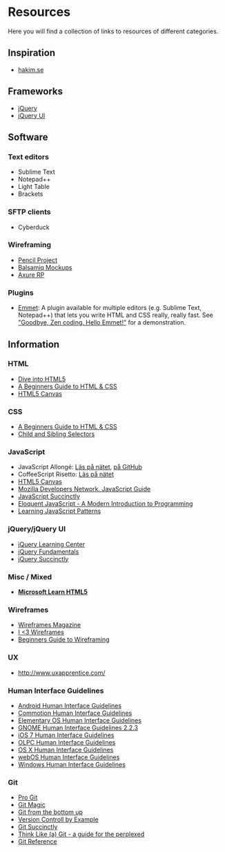 # Resources

Here you will find a collection of links to resources of different categories.

## Inspiration

* [hakim.se](http://hakim.se/)

## Frameworks

* [jQuery](jquery.com)
* [jQuery UI](http://jqueryui.com/)

## Software

### Text editors
* Sublime Text
* Notepad++
* Light Table
* Brackets

### SFTP clients
* Cyberduck

### Wireframing

* [Pencil Project](http://pencil.evolus.vn/)
* [Balsamiq Mockups](http://www.balsamiq.com)
* [Axure RP](http://www.axure.com)

### Plugins

* [Emmet](http://emmet.io/): A plugin available for multiple editors (e.g. Sublime Text, Notepad++) that lets you write HTML and CSS really, really fast. See ["Goodbye, Zen coding. Hello Emmet!"](http://coding.smashingmagazine.com/2013/03/26/goodbye-zen-coding-hello-emmet/) for a demonstration.

## Information

### HTML

* [Dive into HTML5](http://diveintohtml5.info/)
* [A Beginners Guide to HTML & CSS](http://learn.shayhowe.com/html-css/)
* [HTML5 Canvas](http://chimera.labs.oreilly.com/books/1234000001654/index.html)

### CSS
* [A Beginners Guide to HTML & CSS](http://learn.shayhowe.com/html-css/)
* [Child and Sibling Selectors](http://css-tricks.com/child-and-sibling-selectors/)

### JavaScript

* JavaScript Allongé: [Läs på nätet](https://leanpub.com/javascript-allonge/read), [på GitHub](https://github.com/raganwald/javascript-allonge)
* CoffeeScript Risetto: [Läs på nätet](https://leanpub.com/coffeescript-ristretto/read)
* [HTML5 Canvas](http://chimera.labs.oreilly.com/books/1234000001654/index.html)
* [Mozilla Developers Network. JavaScript Guide](https://developer.mozilla.org/en-US/docs/Web/JavaScript/Guide?redirectlocale=en-US&redirectslug=JavaScript%2FGuide)
* [JavaScript Succinctly](http://www.syncfusion.com/resources/techportal/ebooks/javascript)
* [Eloquent JavaScript - A Modern Introduction to Programming](http://eloquentjavascript.net/)
* [Learning JavaScript Patterns](http://www.addyosmani.com/resources/essentialjsdesignpatterns/book/)

### jQuery/jQuery UI

* [jQuery Learning Center](http://learn.jquery.com/)
* [jQuery Fundamentals](http://jqfundamentals.com/)
* [jQuery Succinctly](http://www.syncfusion.com/resources/techportal/ebooks/jquery)

### Misc / Mixed
* [**Microsoft Learn HTML5**](www.microsoftvirtualacademy.com/training-courses/learn-html5-with-javascript-css3-jumpstart-training)

### Wireframes

* [Wireframes Magazine](http://wireframes.linowski.ca/)
* [I <3 Wireframes](http://wireframes.tumblr.com/)
* [Beginners Guide to Wireframing](http://webdesign.tutsplus.com/tutorials/workflow-tutorials/a-beginners-guide-to-wireframing/)

### UX
* http://www.uxapprentice.com/

### Human Interface Guidelines

* [Android Human Interface Guidelines](http://developer.android.com/design/index.html)
* [Commotion Human Interface Guidelines](https://commotionwireless.net/developer/hig/introduction)
* [Elementary OS Human Interface Guidelines](http://elementaryos.org/docs/human-interface-guidelines)
* [GNOME Human Interface Guidelines 2.2.3](https://developer.gnome.org/hig-book/)
* [iOS 7 Human Interface Guidelines](https://developer.apple.com/library/ios/documentation/UserExperience/Conceptual/MobileHIG/index.html)
* [OLPC Human Interface Guidelines](http://wiki.laptop.org/go/OLPC_Human_Interface_Guidelines)
* [OS X Human Interface Guidelines](https://developer.apple.com/library/mac/documentation/userexperience/Conceptual/AppleHIGuidelines/Intro/Intro.html)
* [webOS Human Interface Guidelines](https://developer.palm.com/content/api/design/mojo/hi-guidelines.html)
* [Windows Human Interface Guidelines](http://msdn.microsoft.com/library/windows/desktop/aa511440)

### Git

* [Pro Git](http://git-scm.com/book)
* [Git Magic](http://www-cs-students.stanford.edu/~blynn/gitmagic/index.html)
* [Git from the bottom up](http://ftp.newartisans.com/pub/git.from.bottom.up.pdf)
* [Version Controll by Example](http://www.ericsink.com/vcbe/)
* [Git Succinctly](http://www.syncfusion.com/resources/techportal/ebooks/git)
* [Think Like (a) Git - a guide for the perplexed](http://think-like-a-git.net/)
* [Git Reference](http://gitref.org/)
